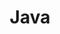 ---
layout: list
type: category
title: Java
slug: java
sidebar: true
order: 2
description: >
  java category
---